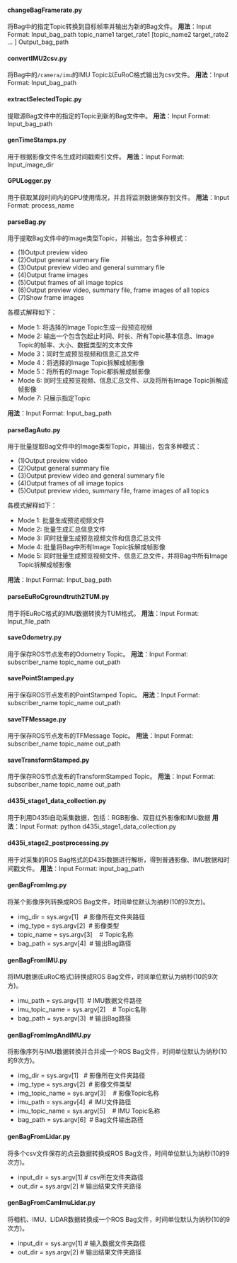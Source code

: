 #### changeBagFramerate.py
将Bag中的指定Topic转换到目标帧率并输出为新的Bag文件。
**用法**：Input Format: Input_bag_path topic_name1 target_rate1 [topic_name2 target_rate2 ... ] Output_bag_path

#### convertIMU2csv.py
将Bag中的`/camera/imu`的IMU Topic以EuRoC格式输出为csv文件。
**用法**：Input Format: Input_bag_path

#### extractSelectedTopic.py
提取源Bag文件中的指定的Topic到新的Bag文件中。
**用法**：Input Format: Input_bag_path

#### genTimeStamps.py
用于根据影像文件名生成时间戳索引文件。
**用法**：Input Format: Input_image_dir

#### GPULogger.py
用于获取某段时间内的GPU使用情况，并且将监测数据保存到文件。
**用法**：Input Format: process_name

#### parseBag.py
用于提取Bag文件中的Image类型Topic，并输出，包含多种模式：
* (1)Output preview video
* (2)Output general summary file
* (3)Output preview video and general summary file
* (4)Output frame images
* (5)Output frames of all image topics
* (6)Output preview video, summary file, frame images of all topics
* (7)Show frame images

各模式解释如下：
* Mode 1: 将选择的Image Topic生成一段预览视频
* Mode 2: 输出一个包含包起止时间、时长、所有Topic基本信息、Image Topic的帧率、大小、数据类型的文本文件
* Mode 3：同时生成预览视频和信息汇总文件
* Mode 4：将选择的Image Topic拆解成帧影像
* Mode 5：将所有的Image Topic都拆解成帧影像
* Mode 6: 同时生成预览视频、信息汇总文件、以及将所有Image Topic拆解成帧影像
* Mode 7: 只展示指定Topic

**用法**：Input Format: Input_bag_path

#### parseBagAuto.py
用于批量提取Bag文件中的Image类型Topic，并输出，包含多种模式：
* (1)Output preview video
* (2)Output general summary file
* (3)Output preview video and general summary file
* (4)Output frames of all image topics
* (5)Output preview video, summary file, frame images of all topics

各模式解释如下：
* Mode 1: 批量生成预览视频文件
* Mode 2: 批量生成汇总信息文件
* Mode 3: 同时批量生成预览视频文件和信息汇总文件
* Mode 4: 批量将Bag中所有Image Topic拆解成帧影像
* Mode 5: 同时批量生成预览视频文件、信息汇总文件，并将Bag中所有Image Topic拆解成帧影像

**用法**：Input Format: Input_bag_path

#### parseEuRoCgroundtruth2TUM.py
用于将EuRoC格式的IMU数据转换为TUM格式。
**用法**：Input Format: Input_file_path

#### saveOdometry.py
用于保存ROS节点发布的Odometry Topic。
**用法**：Input Format: subscriber_name topic_name out_path

#### savePointStamped.py
用于保存ROS节点发布的PointStamped Topic。
**用法**：Input Format: subscriber_name topic_name out_path

#### saveTFMessage.py
用于保存ROS节点发布的TFMessage Topic。
**用法**：Input Format: subscriber_name topic_name out_path

#### saveTransformStamped.py
用于保存ROS节点发布的TransformStamped Topic。
**用法**：Input Format: subscriber_name topic_name out_path

#### d435i_stage1_data_collection.py
用于利用D435i自动采集数据，包括：RGB影像、双目红外影像和IMU数据
**用法**：Input Format: python d435i_stage1_data_collection.py

#### d435i_stage2_postprocessing.py
用于对采集的ROS Bag格式的D435i数据进行解析，得到普通影像、IMU数据和时间戳文件。
**用法**：Input Format: input_bag_path

#### genBagFromImg.py
将某个影像序列转换成ROS Bag文件，时间单位默认为纳秒(10的9次方)。

* img_dir = sys.argv[1]   # 影像所在文件夹路径
* img_type = sys.argv[2]  # 影像类型
* topic_name = sys.argv[3]    # Topic名称
* bag_path = sys.argv[4]  # 输出Bag路径

#### genBagFromIMU.py
将IMU数据(EuRoC格式)转换成ROS Bag文件，时间单位默认为纳秒(10的9次方)。

* imu_path = sys.argv[1]  # IMU数据文件路径
* imu_topic_name = sys.argv[2]    # Topic名称
* bag_path = sys.argv[3]  # 输出Bag路径

#### genBagFromImgAndIMU.py
将影像序列与IMU数据转换并合并成一个ROS Bag文件，时间单位默认为纳秒(10的9次方)。

* img_dir = sys.argv[1]   # 影像所在文件夹路径
* img_type = sys.argv[2]  # 影像文件类型
* img_topic_name = sys.argv[3]    # 影像Topic名称
* imu_path = sys.argv[4]  # IMU文件路径
* imu_topic_name = sys.argv[5]    # IMU Topic名称
* bag_path = sys.argv[6]  # Bag文件输出路径

#### genBagFromLidar.py
将多个csv文件保存的点云数据转换成ROS Bag文件，时间单位默认为纳秒(10的9次方)。

* input_dir = sys.argv[1]   # csv所在文件夹路径
* out_dir = sys.argv[2]  # 输出结果文件夹路径

#### genBagFromCamImuLidar.py
将相机、IMU、LiDAR数据转换成一个ROS Bag文件，时间单位默认为纳秒(10的9次方)。

* input_dir = sys.argv[1]   # 输入数据文件夹路径
* out_dir = sys.argv[2]  # 输出结果文件夹路径

